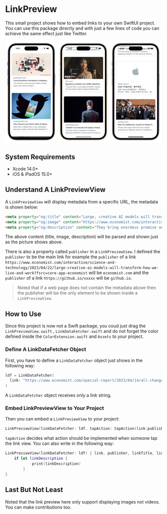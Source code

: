 # LinkPreview
This small project shows how to embed links to your own SwiftUI project. You can use this package directly and with just a few lines of code you can achieve the same effect just like Twitter.

![](https://github.com/HuangRunHua/LinkPreview/raw/main/Cover.JPEG)

## System Requirements

- Xcode 14.0+
- iOS & iPadOS 15.0+

## Understand A LinkPreviewView

A `LinkPreviewView` will display metadata from a specific URL, the metadata is shown below:

```html
<meta property="og:title" content="Large, creative AI models will transform lives and labour markets">
<meta property="og:image" content="https://www.economist.com/interactive/science-and-technology/2023/04/22/large-creative-ai-models-will-transform-how-we-live-and-work/promo.jpg">
<meta property="og:description" content="They bring enormous promise and peril. In the first of three special articles we explain how they work">
```

The above content (title, image, description) will be parsed and shown just as the picture shows above.

There is also a property called `publisher` in a `LinkPreviewView`. I defined the `publisher` to be the main link for example the `publisher` of a link `https://www.economist.com/interactive/science-and-technology/2023/04/22/large-creative-ai-models-will-transform-how-we-live-and-work?fsrc=core-app-economist` will be `economist.com` and the  `publisher` of a link `https://github.io/xxxxx` will be `github.io`.

> Noted that if a web page does not contain the metadata above then the publisher will be the only element to be shown inside a `LinkPreviewView`.

## How to Use

Since this project is now not a Swift package, you coud just drag the `LinkPreviewView.swift` , `LinkDataFetcher.swift` and do not forget the color defined inside the `ColorExtension.swift` and `Assets` to your project.

### Define A LinkDataFetcher Object

First, you have to define a `LinkDataFetcher` object just shows in the following way:

```swift
ldf = LinkDataFetcher(
  link: "https://www.economist.com/special-report/2023/04/14/all-change"
)
```

A `LinkDataFetcher` object receives only a link string.

### Embed LinkPreviewView to Your Project

Then you can embed a `LinkPreviewView` to your project:

```swift
LinkPreviewView(linkDataFetcher: ldf, tapAction: tapAction(link:publisher:linkTitle:linkDescription:linkImage:))
```

`tapAction` decides what action should be implemented when someone tap the link view. You can also write in the following way:

```swift
LinkPreviewView(linkDataFetcher: ldf) { link, publisher, linkTitle, linkDescription, linkImage in
	if let linkDescription {
			print(linkDescription)
		}
}
```

## Last But Not Least

Noted that the link preview here only support displaying images not videos. You can make contributions too.
